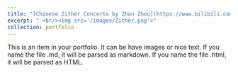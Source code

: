 ```yaml
---
title: "[Chinese Zither Concerto by Zhan Zhou](https://www.bilibili.com/video/BV1se411i7Bc/?spm_id_from=333.1007.top_right_bar_window_default_collection.content.click&vd_source=f022d3c1732efad27ca889de1eec0dc5)"
excerpt: " <br/><img src='/images/Zither.png'>"
collection: portfolio
---
```


This is an item in your portfolio. It can be have images or nice text. If you name the file .md, it will be parsed as markdown. If you name the file .html, it will be parsed as HTML. 
